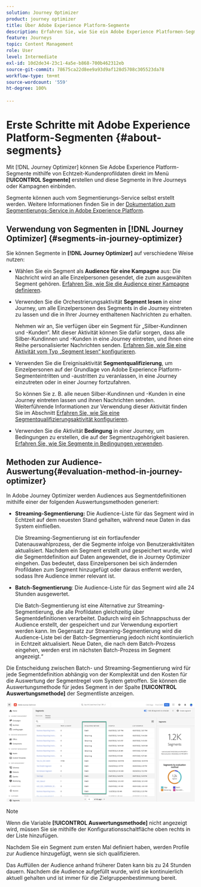 ```yaml
---
solution: Journey Optimizer
product: journey optimizer
title: Über Adobe Experience Platform-Segmente
description: Erfahren Sie, wie Sie ein Adobe Experience Platformen-Segment konfigurieren
feature: Journeys
topic: Content Management
role: User
level: Intermediate
exl-id: 10d2de34-23c1-4a5e-b868-700b462312eb
source-git-commit: 78675ca22d8ee9a93d9af128d5708c305523da78
workflow-type: tm+mt
source-wordcount: '559'
ht-degree: 100%

---
```


# Erste Schritte mit Adobe Experience Platform-Segmenten {#about-segments}

Mit [!DNL Journey Optimizer] können Sie Adobe Experience Platform-Segmente mithilfe von Echtzeit-Kundenprofildaten direkt im Menü **[!UICONTROL Segmente]** erstellen und diese Segmente in Ihre Journeys oder Kampagnen einbinden.

Segmente können auch vom Segmentierungs-Service selbst erstellt werden. Weitere Informationen finden Sie in der [Dokumentation zum Segmentierungs-Service in Adobe Experience Platform](https://experienceleague.adobe.com/docs/experience-platform/segmentation/home.html?lang=de).

## Verwendung von Segmenten in [!DNL Journey Optimizer] {#segments-in-journey-optimizer}

Sie können Segmente in **[!DNL Journey Optimizer]** auf verschiedene Weise nutzen:

* Wählen Sie ein Segment als **Audience für eine Kampagne** aus: Die Nachricht wird an alle Einzelpersonen gesendet, die zum ausgewählten Segment gehören. [Erfahren Sie, wie Sie die Audience einer Kampagne definieren](../campaigns/create-campaign.md#define-the-audience-audience).

* Verwenden Sie die Orchestrierungsaktivität **Segment lesen** in einer Journey, um alle Einzelpersonen des Segments in die Journey eintreten zu lassen und die in Ihrer Journey enthaltenen Nachrichten zu erhalten.

   Nehmen wir an, Sie verfügen über ein Segment für „Silber-Kundinnen und -Kunden“. Mit dieser Aktivität können Sie dafür sorgen, dass alle Silber-Kundinnen und -Kunden in eine Journey eintreten, und ihnen eine Reihe personalisierter Nachrichten senden. [Erfahren Sie, wie Sie eine Aktivität vom Typ „Segment lesen“ konfigurieren](../building-journeys/read-segment.md#configuring-segment-trigger-activity).

* Verwenden Sie die Ereignisaktivität **Segmentqualifizierung**, um Einzelpersonen auf der Grundlage von Adobe Experience Platform-Segmenteintritten und -austritten zu veranlassen, in eine Journey einzutreten oder in einer Journey fortzufahren.

   So können Sie z. B. alle neuen Silber-Kundinnen und -Kunden in eine Journey eintreten lassen und ihnen Nachrichten senden. Weiterführende Informationen zur Verwendung dieser Aktivität finden Sie im Abschnitt [Erfahren Sie, wie Sie eine Segmentqualifizierungsaktivität konfigurieren](../building-journeys/segment-qualification-events.md).

* Verwenden Sie die Aktivität **Bedingung** in einer Journey, um Bedingungen zu erstellen, die auf der Segmentzugehörigkeit basieren. [Erfahren Sie, wie Sie Segmente in Bedingungen verwenden](../building-journeys/condition-activity.md#using-a-segment).

## Methoden zur Audience-Auswertung{#evaluation-method-in-journey-optimizer}

In Adobe Journey Optimizer werden Audiences aus Segmentdefinitionen mithilfe einer der folgenden Auswertungsmethoden generiert:

* **Streaming-Segmentierung:** Die Audience-Liste für das Segment wird in Echtzeit auf dem neuesten Stand gehalten, während neue Daten in das System einfließen.

   Die Streaming-Segmentierung ist ein fortlaufender Datenauswahlprozess, der die Segmente infolge von Benutzeraktivitäten aktualisiert. Nachdem ein Segment erstellt und gespeichert wurde, wird die Segmentdefinition auf Daten angewendet, die in Journey Optimizer eingehen. Das bedeutet, dass Einzelpersonen bei sich ändernden Profildaten zum Segment hinzugefügt oder daraus entfernt werden, sodass Ihre Audience immer relevant ist.

* **Batch-Segmentierung**: Die Audience-Liste für das Segment wird alle 24 Stunden ausgewertet.

   Die Batch-Segmentierung ist eine Alternative zur Streaming-Segmentierung, die alle Profildaten gleichzeitig über Segmentdefinitionen verarbeitet. Dadurch wird ein Schnappschuss der Audience erstellt, der gespeichert und zur Verwendung exportiert werden kann. Im Gegensatz zur Streaming-Segmentierung wird die Audience-Liste bei der Batch-Segmentierung jedoch nicht kontinuierlich in Echtzeit aktualisiert. Neue Daten, die nach dem Batch-Prozess eingehen, werden erst im nächsten Batch-Prozess im Segment angezeigt.“

Die Entscheidung zwischen Batch- und Streaming-Segmentierung wird für jede Segmentdefinition abhängig von der Komplexität und den Kosten für die Auswertung der Segmentregel vom System getroffen. Sie können die Auswertungsmethode für jedes Segment in der Spalte **[!UICONTROL Auswertungsmethode]** der Segmentliste anzeigen.

![](assets/evaluation-method.png)

>[!NOTE]
>
>Wenn die Variable **[!UICONTROL Auswertungsmethode]** nicht angezeigt wird, müssen Sie sie mithilfe der Konfigurationsschaltfläche oben rechts in der Liste hinzufügen.

Nachdem Sie ein Segment zum ersten Mal definiert haben, werden Profile zur Audience hinzugefügt, wenn sie sich qualifizieren.

Das Auffüllen der Audience anhand früherer Daten kann bis zu 24 Stunden dauern. Nachdem die Audience aufgefüllt wurde, wird sie kontinuierlich aktuell gehalten und ist immer für die Zielgruppenbestimmung bereit.
